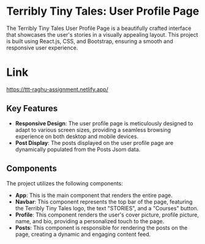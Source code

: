 # Terribly Tiny Tales: User Profile Page

The Terribly Tiny Tales User Profile Page is a beautifully crafted interface that showcases the user's stories in a visually appealing layout. This project is built using React.js, CSS, and Bootstrap, ensuring a smooth and responsive user experience.

# Link
https://ttt-raghu-assignment.netlify.app/

## Key Features
- **Responsive Design**: The user profile page is meticulously designed to adapt to various screen sizes, providing a seamless browsing experience on both desktop and mobile devices.
- **Post Display**: The posts displayed on the user profile page are dynamically populated from the Posts Jsom data.

## Components
The project utilizes the following components:

- **App**: This is the main component that renders the entire page.
- **Navbar**: This component represents the top bar of the page, featuring the Terribly Tiny Tales logo, the text "STORIES", and a "Courses" button.
- **Profile**: This component renders the user's cover picture, profile picture, name, and bio, providing a personalized touch to the page.
- **Posts**: This component is responsible for rendering the posts on the page, creating a dynamic and engaging content feed.

